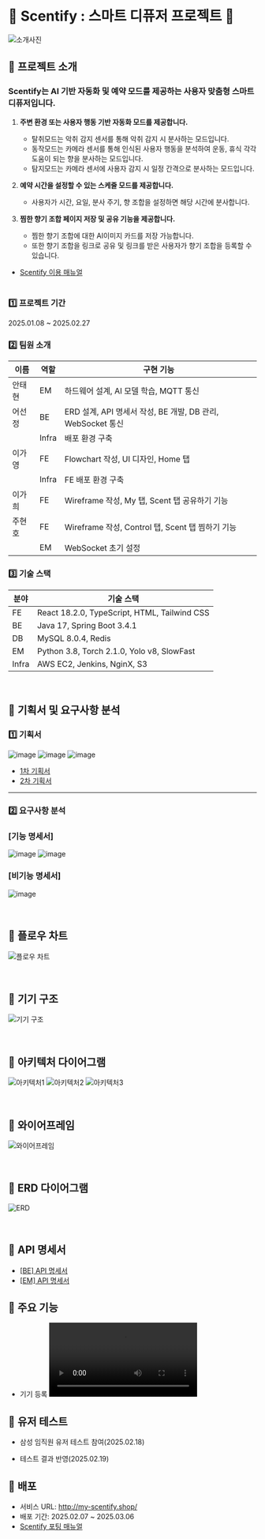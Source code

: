 # 💜 Scentify : 스마트 디퓨저 프로젝트 💜

![소개사진](exec/소개사진.png)

## 📌 프로젝트 소개

### Scentify는 AI 기반 자동화 및 예약 모드를 제공하는 사용자 맞춤형 스마트 디퓨저입니다.

1. **주변 환경 또는 사용자 행동 기반 자동화 모드를 제공합니다.**

   - 탈취모드는 악취 감지 센서를 통해 악취 감지 시 분사하는 모드입니다.
   - 동작모드는 카메라 센서를 통해 인식된 사용자 행동을 분석하여 운동, 휴식 각각 도움이 되는 향을 분사하는 모드입니다.
   - 탐지모드는 카메라 센서에 사용자 감지 시 일정 간격으로 분사하는 모드입니다.

2. **예약 시간을 설정할 수 있는 스케줄 모드를 제공합니다.**

   - 사용자가 시간, 요일, 분사 주기, 향 조합을 설정하면 해당 시간에 분사합니다.

3. **찜한 향기 조합 페이지 저장 및 공유 기능을 제공합니다.**

   - 찜한 향기 조합에 대한 AI이미지 카드를 저장 가능합니다.
   - 또한 향기 조합을 링크로 공유 및 링크를 받은 사용자가 향기 조합을 등록할 수 있습니다.

- [Scentify 이용 매뉴얼](./exec/Scentify%20이용%20매뉴얼.pdf)
  <br>
  <br>

### 1️⃣ 프로젝트 기간

2025.01.08 ~ 2025.02.27

### 2️⃣ 팀원 소개

| 이름   | 역할  | 구현 기능                                                   |
| ------ | ----- | ----------------------------------------------------------- |
| 안태현 | EM    | 하드웨어 설계, AI 모델 학습, MQTT 통신                      |
| 어선정 | BE    | ERD 설계, API 명세서 작성, BE 개발, DB 관리, WebSocket 통신 |
|        | Infra | 배포 환경 구축                                              |
| 이가영 | FE    | Flowchart 작성, UI 디자인, Home 탭                          |
|        | Infra | FE 배포 환경 구축                                           |
| 이가희 | FE    | Wireframe 작성, My 탭, Scent 탭 공유하기 기능               |
| 주현호 | FE    | Wireframe 작성, Control 탭, Scent 탭 찜하기 기능            |
|        | EM    | WebSocket 초기 설정                                         |

### 3️⃣ 기술 스택

| 분야  | 기술 스택                                    |
| ----- | -------------------------------------------- |
| FE    | React 18.2.0, TypeScript, HTML, Tailwind CSS |
| BE    | Java 17, Spring Boot 3.4.1                   |
| DB    | MySQL 8.0.4, Redis                           |
| EM    | Python 3.8, Torch 2.1.0, Yolo v8, SlowFast   |
| Infra | AWS EC2, Jenkins, NginX, S3                  |

<br>

## 📌 기획서 및 요구사항 분석

### 1️⃣ 기획서

![image](exec/기획서/기획서-1.png)
![image](exec/기획서/기획서-2.png)
![image](exec/기획서/기획서-3.png)

- [1차 기획서](./exec/기획서/1차%20기획서.pdf)
- [2차 기획서](./exec/기획서/2차%20기획서.pptx)

---

### 2️⃣ 요구사항 분석

### **[기능 명세서]**

![image](exec/기능명세서-1.png)
![image](exec/기능명세서-2.png)

### **[비기능 명세서]**

![image](exec/비기능명세서.png)

<br>

## 📌 플로우 차트

![플로우 차트](exec/시퀀스%20다이어그램.png)

<br>

## 📌 기기 구조

![기기 구조](exec/기기구조.png)

<!-- ![기기 작동](exec/기기작동%20장면.gif)
![단순 탐지](exec/단순탐지모드.gif) -->

<br>

## 📌 아키텍처 다이어그램

![아키텍처1](exec/아키텍처다이어그램/아키텍처1.png)
![아키텍처2](exec/아키텍처다이어그램/아키텍처2.png)
![아키텍처3](exec/아키텍처다이어그램/아키텍처3.png)

<br>

## 📌 와이어프레임

![와이어프레임](exec/와이어프레임/와이어프레임.png)

<br>

## 📌 ERD 다이어그램

![ERD](exec/ERD.png)

<br>

## 📌 API 명세서

- [[BE] API 명세서](<./exec/API명세서/API%20명세서(BE).pdf>)
- [[EM] API 명세서](<./exec/API명세서/API%20명세서(EM).pdf>)

## 📌 주요 기능

- 기기 등록
  ![기기 등록](exec/시연영상/기기등록.mp4)

## 📌 유저 테스트

- 삼성 임직원 유저 테스트 참여(2025.02.18)

- 테스트 결과 반영(2025.02.19)

## 📌 배포

- 서비스 URL: http://my-scentify.shop/
- 배포 기간: 2025.02.07 ~ 2025.03.06
- [Scentify 포팅 매뉴얼](./exec/Scentify%20포팅%20매뉴얼.pdf)
